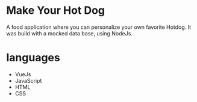 # Make Your Hot Dog

A food application where you can personalize your own favorite Hotdog. It was build with a mocked data base, using NodeJs.

# languages
- VueJs
- JavaScript
- HTML
- CSS